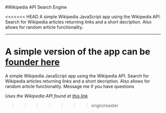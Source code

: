 #Wikipedia API Search Engine

<<<<<<< HEAD
 A simple Wikipedia JavaScript app using the Wikipedia API. Search for Wikipedia articles returning links and a short decription. Also allows for random article functionality.
_______

A simple version of the app can be [founder here](https://jpmcb.github.io/Wikipedia-API-search-engine/)
=======
 A simple Wikipedia JavaScript app using the Wikipedia API. Search for Wikipedia articles returning links and a short decription. Also allows for random article functionality. Message me if you have questions
 
 
*Uses the Wikipedia API found at [this link](https://www.mediawiki.org/wiki/API:Main_page)*
>>>>>>> origin/master
